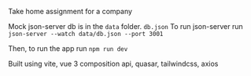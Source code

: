 Take home assignment for a company

Mock json-server db is in the `data` folder. `db.json`
To run json-server run `json-server --watch data/db.json --port 3001`

Then, to run the app run `npm run dev`

Built using vite, vue 3 composition api, quasar, tailwindcss, axios
